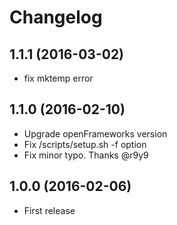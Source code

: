 # Changelog

## 1.1.1 (2016-03-02)

* fix mktemp error


## 1.1.0 (2016-02-10)

* Upgrade openFrameworks version
* Fix /scripts/setup.sh -f option
* Fix minor typo. Thanks @r9y9


## 1.0.0 (2016-02-06)

* First release

